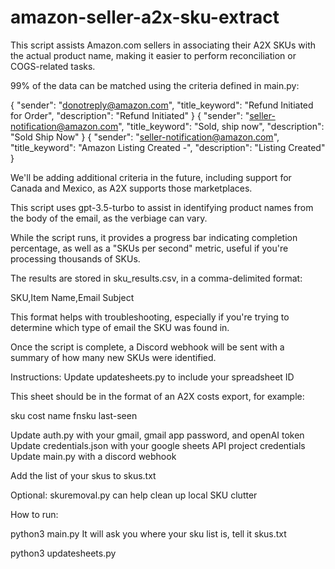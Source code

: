 # amazon-seller-a2x-sku-extract

This script assists Amazon.com sellers in associating their A2X SKUs with the actual product name, making it easier to perform reconciliation or COGS-related tasks.

99% of the data can be matched using the criteria defined in main.py:

{ "sender": "donotreply@amazon.com", "title_keyword": "Refund Initiated for Order", "description": "Refund Initiated" }
{ "sender": "seller-notification@amazon.com", "title_keyword": "Sold, ship now", "description": "Sold Ship Now" }
{ "sender": "seller-notification@amazon.com", "title_keyword": "Amazon Listing Created -", "description": "Listing Created" }

We'll be adding additional criteria in the future, including support for Canada and Mexico, as A2X supports those marketplaces.

This script uses gpt-3.5-turbo to assist in identifying product names from the body of the email, as the verbiage can vary.

While the script runs, it provides a progress bar indicating completion percentage, as well as a "SKUs per second" metric, useful if you're processing thousands of SKUs.

The results are stored in sku_results.csv, in a comma-delimited format:

SKU,Item Name,Email Subject

This format helps with troubleshooting, especially if you're trying to determine which type of email the SKU was found in.

Once the script is complete, a Discord webhook will be sent with a summary of how many new SKUs were identified.

Instructions:
Update updatesheets.py to include your spreadsheet ID

This sheet should be in the format of an A2X costs export, for example:

sku	cost	name	fnsku	last-seen

Update auth.py with your gmail, gmail app password, and openAI token
Update credentials.json with your google sheets API project credentials
Update main.py with a discord webhook

Add the list of your skus to skus.txt

Optional: skuremoval.py can help clean up local SKU clutter

How to run:

python3 main.py
It will ask you where your sku list is, tell it skus.txt

python3 updatesheets.py
